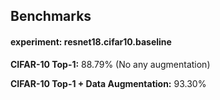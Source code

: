 ## Benchmarks

#### experiment: resnet18.cifar10.baseline

**CIFAR-10 Top-1:** 88.79% (No any augmentation)

**CIFAR-10 Top-1 + Data Augmentation:** 93.30%

